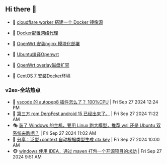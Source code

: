 ## Hi there 👋

<!--
**dkyg666/dkyg666** is a ✨ _special_ ✨ repository because its `README.md` (this file) appears on your GitHub profile.

Here are some ideas to get you started:

- 🔭 I’m currently working on ...
- 🌱 I’m currently learning ...
- 👯 I’m looking to collaborate on ...
- 🤔 I’m looking for help with ...
- 💬 Ask me about ...
- 📫 How to reach me: ...
- 😄 Pronouns: ...
- ⚡ Fun fact: ...
-->

<!-- BLOG-POST-LIST:START -->
- 🦩 [cloudflare worker 搭建一个 Docker 镜像源](http://blog.1996099.xyz/archives/cloudflare-worker-da-jian-yi-ge-docker-jing-xiang-zhan) 

- 🚦 [Docker配置网络代理](http://blog.1996099.xyz/archives/dockerpei-zhi-wang-luo-dai-li) 

- 🫶 [OpenWrt 安装nginx 模块化部署](http://blog.1996099.xyz/archives/openwrt-an-zhuang-nginx-mo-kuai-hua-bu-shu) 

- 🦄 [Ubuntu编译Openwrt](http://blog.1996099.xyz/archives/ubuntuzi-bian-yi-openwrt) 

- 🐻 [OpenWrt overlay磁盘扩容](http://blog.1996099.xyz/archives/openwrt-overlay) 

- 🤖 [CentOS 7 安装Docker环境](http://blog.1996099.xyz/archives/centos-docker) 
<!-- BLOG-POST-LIST:END -->

### v2ex-全站热点
<!-- v2ex:START -->
- 🥸 [vscode 的 autopep8 插件怎么了？ 100%CPU](https://www.v2ex.com/t/1076420#reply1) | Fri Sep 27 2024 12:24 PM
- 🤗 [第三方 rom DerpFest android 15 已经出来了。](https://www.v2ex.com/t/1076413#reply2) | Fri Sep 27 2024 11:22 AM
- 🎭 [装了 Windows 的主机，要用 Linux 跑大模型，推荐 wsl 还是 Ubuntu 双系统来跑呢？](https://www.v2ex.com/t/1076410#reply4) | Fri Sep 27 2024 11:02 AM
- 🥷 [分享：泛型+context 自动根据类型生成 ctx key](https://www.v2ex.com/t/1076403#reply0) | Fri Sep 27 2024 10:00 AM
- 🐵 [windows 使用 IDEA，通过 maven 打包一个开源项目的求助](https://www.v2ex.com/t/1076400#reply4) | Fri Sep 27 2024 9:51 AM<!-- v2ex:END -->

